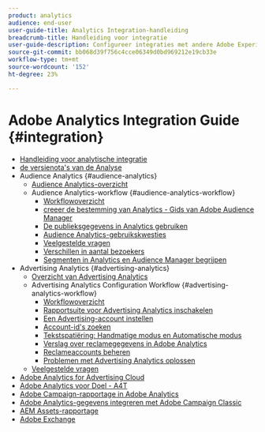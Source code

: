 ```yaml
---
product: analytics
audience: end-user
user-guide-title: Analytics Integration-handleiding
breadcrumb-title: Handleiding voor integratie
user-guide-description: Configureer integraties met andere Adobe Experience Cloud-oplossingen, zoals Audience Manager en Advertising Cloud.
source-git-commit: bb068d39f756c4cce06349d0bd969212e19cb33e
workflow-type: tm+mt
source-wordcount: '152'
ht-degree: 23%

---
```



# Adobe Analytics Integration Guide {#integration}

+ [Handleiding voor analytische integratie](home.md)
+ [ de versienota&#39;s van de Analyse ](https://experienceleague.adobe.com/nl/docs/analytics/release-notes/latest)
+ Audience Analytics {#audience-analytics}
   + [Audience Analytics-overzicht](c-audience-analytics/mc-audiences-aam.md)
   + Audience Analytics-workflow {#audience-analytics-workflow}
      + [Workflowoverzicht](c-audience-analytics/c-workflow/audiences-workflow.md)
      + [ creeer de bestemming van Analytics - Gids van Adobe Audience Manager ](https://experienceleague.adobe.com/docs/audience-manager/user-guide/features/destinations/experience-cloud-destinations/create-analytics-destination.html?lang=nl-NL)
      + [De publieksgegevens in Analytics gebruiken](c-audience-analytics/c-workflow/use-audience-data-analytics.md)
      + [Audience Analytics-gebruikskwesties](c-audience-analytics/aam-audience-use-cases.md)
      + [Veelgestelde vragen](c-audience-analytics/mc-audiences-faqs.md)
      + [Verschillen in aantal bezoekers](c-audience-analytics/visitor-count-reconciliation.md)
      + [Segmenten in Analytics en Audience Manager begrijpen](c-audience-analytics/aam-analytics-segments.md)
+ Advertising Analytics {#advertising-analytics}
   + [Overzicht van Advertising Analytics](c-advertising-analytics/overview.md)
   + Advertising Analytics Configuration Workflow {#advertising-analytics-workflow}
      + [Workflowoverzicht](c-advertising-analytics/c-adanalytics-workflow/aa-workflow.md)
      + [Rapportsuite voor Advertising Analytics inschakelen](c-advertising-analytics/c-adanalytics-workflow/aa-provision-rs.md)
      + [Een Advertising-account instellen](c-advertising-analytics/c-adanalytics-workflow/aa-create-ad-account.md)
      + [Account-id&#39;s zoeken](c-advertising-analytics/c-adanalytics-workflow/aa-locate-account-id.md)
      + [Tekstspatiëring: Handmatige modus en Automatische modus](c-advertising-analytics/c-adanalytics-workflow/aa-manual-vs-automatic-tracking.md)
      + [Verslag over reclamegegevens in Adobe Analytics](c-advertising-analytics/c-adanalytics-workflow/aa-report-ad-data-an.md)
      + [Reclameaccounts beheren](c-advertising-analytics/c-adanalytics-workflow/aa-manage-ad-accounts.md)
      + [Problemen met Advertising Analytics oplossen](c-advertising-analytics/c-adanalytics-workflow/aa-troubleshooting.md)
   + [Veelgestelde vragen](c-advertising-analytics/aa-faq.md)
+ [ Adobe Analytics for Advertising Cloud ](https://experienceleague.adobe.com/docs/advertising-cloud/integrations/analytics/overview.html?lang=nl-NL)
+ [ Adobe Analytics voor Doel - A4T ](https://experienceleague.adobe.com/docs/target/using/integrate/a4t/a4t.html?lang=nl-NL)
+ [Adobe Campaign-rapportage in Adobe Analytics](adobe-campaign.md)
+ [Adobe Analytics-gegevens integreren met Adobe Campaign Classic](analytics-to-campaign-classic.md)
+ [AEM Assets-rapportage](aem-assets-reporting.md)
+ [Adobe Exchange](https://exchange.adobe.com)

